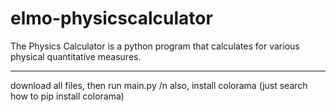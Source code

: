 # elmo-physicscalculator
The Physics Calculator is a python program that calculates for various physical quantitative measures. 

---
download all files, then run main.py /n
also, install colorama (just search how to pip install colorama)
